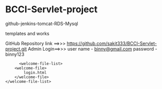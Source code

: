 # BCCI-Servlet-project
github-jenkins-tomcat-RDS-Mysql

templates and works

GitHub Repository link ==>>>   https://github.com/sakit333/BCCI-Servlet-project.git
Admin Login==>>> user name - binny@gmail.com
                 password - binny123



<property name="javax.persistence.jdbc.url"    
          value="jdbc:mysql://project-db.cg92sss7amcv.ap-south-1.rds.amazonaws.com:3306/project-db?createDatabaseIfNotExist=true" />
        <property name="javax.persistence.jdbc.user"
          value="admin" />
        <property name="javax.persistence.jdbc.password"
          value="Adminroot" />
          
          
          
          <welcome-file-list>
		<welcome-file>
			login.html
		</welcome-file>
	</welcome-file-list>

